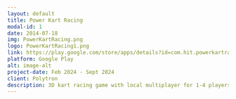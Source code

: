 ```yaml
---
layout: default
title: Power Kart Racing
modal-id: 1
date: 2014-07-18
img: PowerKartRacing.png
logo: PowerKartRacing1.png
link: https://play.google.com/store/apps/details?id=com.hit.powerkartracing&hl=en_US
platform: Google Play
alt: image-alt
project-date: Feb 2024 - Sept 2024
client: Polytron
description: 3D kart racing game with local multiplayer for 1-4 players. Players position and rank calculated by using Spline. A rubberbanding system to dynamically adjust the speed of AI. Disconnected players can reconnect to the game. Featuring 5 unique upgradeable powerups like rocket launcher, boost, smoke, shield, and EMP. Optimized for smooth performance on low-end TV devices.
---
```

